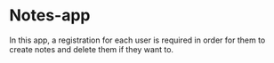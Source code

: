# Notes-app
In this app, a registration for each user is required in order for them to create notes and delete them if they want to.
